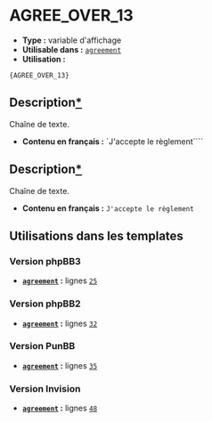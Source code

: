 # AGREE_OVER_13
* __Type :__ variable d'affichage
* __Utilisable dans :__ [`agreement`](../tpl/agreement.md#readme)
* __Utilisation :__

```smarty
{AGREE_OVER_13}
```

## Description[*](https://fa-tvars.appspot.com/var/AGREE_OVER_13)
Chaîne de texte.

* __Contenu en français :__ `J'accepte le règlement````

## Description[*](https://fa-tvars.appspot.com/var/AGREE_OVER_13)
Chaîne de texte.

* __Contenu en français :__ `J'accepte le règlement`

## Utilisations dans les templates

### Version phpBB3
* __[`agreement`](../tpl/agreement.md#readme) :__ lignes [`25`](../src/prosilver/agreement.tpl#L25)

### Version phpBB2
* __[`agreement`](../tpl/agreement.md#readme) :__ lignes [`32`](../src/subsilver/agreement.tpl#L32)

### Version PunBB
* __[`agreement`](../tpl/agreement.md#readme) :__ lignes [`35`](../src/punbb/agreement.tpl#L35)

### Version Invision
* __[`agreement`](../tpl/agreement.md#readme) :__ lignes [`48`](../src/invision/agreement.tpl#L48)

